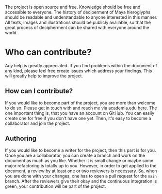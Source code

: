 
The project is open source and free.
Knowledge should be free and accessible to everyone.
The history of deciperment of Maya hieroglyphs should be readable and understandable to anyone
interested in this manner.
All texts, images and illustrations should be publicly available, so that the great
process of decipherment can be shared with everyone around the world. 

# Who can contribute?
Any help is greatly appreciated.
If you find problems within the document of any kind, please feel free create issues
which address your findings.
This will greatly help to improve the project.

## How can I contribute?
If you would like to become part of the project, you are more than welcome to do so.
Please get in touch with and reach me via academia.edu 
[here](https://independent.academia.edu/SebastianBauer16).
The one important thing is, that you have an account on GitHub.
You can easily create one for free if you don't have one yet.
Then, it's easy to become a collaborator and join the project.

## Authoring
If you would like to become a writer for the project, then this part is for you.
Once you are a collaborator, you can create a branch and work on the document as much as you like.
Whether it is small change or maybe some major refactoring is totally up to you.
However, in order to get applied to the document, a review by at least one or two reviewers is necessary.
So, when you are done with your changes, one has to open a pull request for the `main` branch.
After the reviewers give their okay and the continuous integration is green, your contribution will be
part of the project.